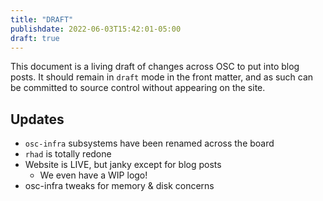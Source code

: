 ```yaml
---
title: "DRAFT"
publishdate: 2022-06-03T15:42:01-05:00
draft: true
---
```


This document is a living draft of changes across OSC to put into blog posts. It
should remain in `draft` mode in the front matter, and as such can be committed
to source control without appearing on the site.

Updates
-------

* `osc-infra` subsystems have been renamed across the board
* `rhad` is totally redone
* Website is LIVE, but janky except for blog posts
  * We even have a WIP logo!
* osc-infra tweaks for memory & disk concerns
